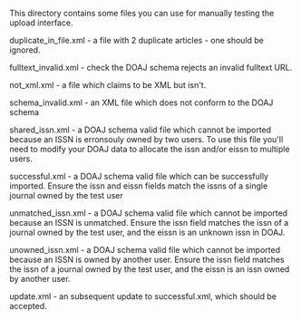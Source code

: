 This directory contains some files you can use for manually testing the 
upload interface.

duplicate_in_file.xml - a file with 2 duplicate articles - one should be ignored.

fulltext_invalid.xml - check the DOAJ schema rejects an invalid fulltext URL.

not_xml.xml - a file which claims to be XML but isn't.

schema_invalid.xml - an XML file which does not conform to the DOAJ schema

shared_issn.xml - a DOAJ schema valid file which cannot be imported because an ISSN is erronsouly owned by two users.  To use this file you'll need to modify your DOAJ data to allocate the issn and/or eissn to multiple users.

successful.xml - a DOAJ schema valid file which can be successfully imported.  Ensure the issn and eissn fields match the issns of a single journal owned by the test user

unmatched_issn.xml - a DOAJ schema valid file which cannot be imported because an ISSN is unmatched.  Ensure the issn field matches the issn of a journal owned by the test user, and the eissn is an unknown issn in DOAJ.

unowned_issn.xml - a DOAJ schema valid file which cannot be imported because an ISSN is owned by another user.  Ensure the issn field matches the issn of a journal owned by the test user, and the eissn is an issn owned by another user.

update.xml - an subsequent update to successful.xml, which should be accepted.
